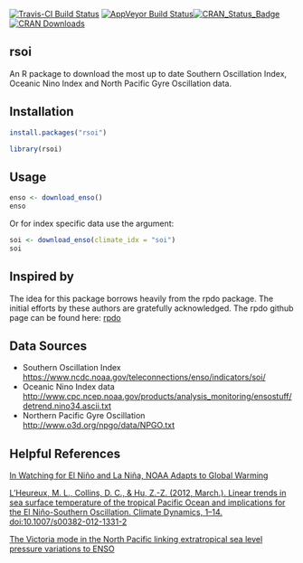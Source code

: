 
<!-- README.md is generated from README.Rmd. Please edit that file -->
[![Travis-CI Build Status](https://travis-ci.org/boshek/rsoi.svg?branch=devel)](https://travis-ci.org/boshek/rsoi) [![AppVeyor Build Status](https://ci.appveyor.com/api/projects/status/github/boshek/rsoi?branch=devel&svg=true)](https://ci.appveyor.com/project/boshek/rsoi)[![CRAN\_Status\_Badge](http://www.r-pkg.org/badges/version/rsoi)](https://cran.r-project.org/package=rsoi) [![CRAN Downloads](http://cranlogs.r-pkg.org/badges/grand-total/rsoi)](https://CRAN.R-project.org/package=rsoi)

rsoi
----

An R package to download the most up to date Southern Oscillation Index, Oceanic Nino Index and North Pacific Gyre Oscillation data.

Installation
------------

``` r
install.packages("rsoi")

library(rsoi)
```

Usage
-----

``` r
enso <- download_enso()
enso
```

Or for index specific data use the argument:

``` r
soi <- download_enso(climate_idx = "soi")
soi
```

Inspired by
-----------

The idea for this package borrows heavily from the rpdo package. The initial efforts by these authors are gratefully acknowledged. The rpdo github page can be found here: [rpdo](https://github.com/poissonconsulting/rpdo)

Data Sources
------------

-   Southern Oscillation Index <https://www.ncdc.noaa.gov/teleconnections/enso/indicators/soi/>
-   Oceanic Nino Index data <http://www.cpc.ncep.noaa.gov/products/analysis_monitoring/ensostuff/detrend.nino34.ascii.txt>
-   Northern Pacific Gyre Oscillation <http://www.o3d.org/npgo/data/NPGO.txt>

Helpful References
------------------

[In Watching for El Niño and La Niña, NOAA Adapts to Global Warming](https://www.climate.gov/news-features/understanding-climate/watching-el-ni%C3%B1o-and-la-ni%C3%B1a-noaa-adapts-global-warming)

[L’Heureux, M. L., Collins, D. C., & Hu, Z.-Z. (2012, March.). Linear trends in sea surface temperature of the tropical Pacific Ocean and implications for the El Niño-Southern Oscillation. Climate Dynamics, 1–14. doi:10.1007/s00382-012-1331-2](https://link.springer.com/article/10.1007%2Fs00382-012-1331-2)

[The Victoria mode in the North Pacific linking extratropical sea level pressure variations to ENSO](http://onlinelibrary.wiley.com/doi/10.1002/2014JD022221/pdf)
